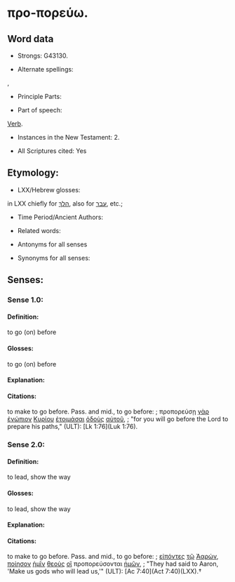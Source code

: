# προ-πορεύω.

<!-- Status: S2=NeedsReview -->
<!-- Lexica used for edits: BDAG, LN, FFM, A-S -->

## Word data

* Strongs: G43130.

* Alternate spellings:

,

* Principle Parts: 


* Part of speech: 

[Verb](http://ugg.readthedocs.io/en/latest/verb.html).

* Instances in the New Testament: 2.

* All Scriptures cited: Yes

## Etymology: 


* LXX/Hebrew glosses: 

in LXX chiefly for [הלךְ](//en-uhl/H1980), also for [עבר](//en-uhl/H5674), etc.;

* Time Period/Ancient Authors: 


* Related words: 

* Antonyms for all senses

* Synonyms for all senses: 


## Senses: 


### Sense  1.0: 

#### Definition: 

to go (on) before

#### Glosses: 

to go (on) before 

#### Explanation: 


#### Citations: 

to make to go before. Pass. and mid., to go before: 
; προπορεύσῃ [γὰρ](../G10630/01.md) [ἐνώπιον](../G17990/01.md) [Κυρίου](../G29620/01.md) [ἑτοιμάσαι](../G20900/01.md) [ὁδοὺς](../G35980/01.md) [αὐτοῦ](../G08460/01.md), 
; "for you will go before the Lord to prepare his paths," (ULT):
[Lk 1:76](Luk 1:76).

### Sense  2.0: 

#### Definition: 

to lead, show the way

#### Glosses: 

to lead, show the way

#### Explanation: 


#### Citations: 

to make to go before. Pass. and mid., to go before: 
; [εἰπόντες](../G30040/01.md) [τῷ](../G35880/01.md) [Ἀαρών](../G00020/01.md), [ποίησον](../G41600/01.md) [ἡμῖν](../G14730/01.md) [θεοὺς](../G23160/01.md) [οἳ](../G37390/01.md) προπορεύσονται [ἡμῶν](../G14730/01.md), 
; "They had said to Aaron, 'Make us gods who will lead us,'" (ULT):
[Ac 7:40](Act 7:40)(LXX).†
